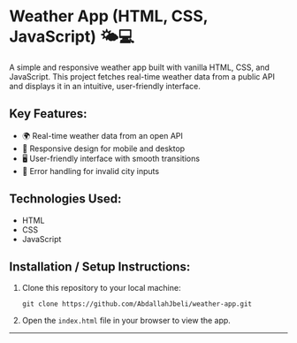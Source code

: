 # Weather App (HTML, CSS, JavaScript) 🌤️💻

A simple and responsive weather app built with vanilla HTML, CSS, and JavaScript. This project fetches real-time weather data from a public API and displays it in an intuitive, user-friendly interface.

## Key Features:
- 🌍 Real-time weather data from an open API
- 📱 Responsive design for mobile and desktop
- 🖥️ User-friendly interface with smooth transitions
- 🚫 Error handling for invalid city inputs

## Technologies Used:
- HTML
- CSS
- JavaScript

## Installation / Setup Instructions:
1. Clone this repository to your local machine:
    ```
    git clone https://github.com/AbdallahJbeli/weather-app.git
    ```
2. Open the `index.html` file in your browser to view the app.

---

